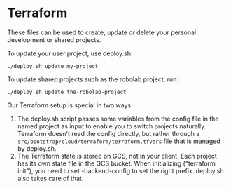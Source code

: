 # Terraform

These files can be used to create, update or delete your personal development
or shared projects.

To update your user project, use deploy.sh:

```shell
./deploy.sh update my-project
```

To update shared projects such as the robolab project, run:

```shell
./deploy.sh update the-robolab-project
```

Our Terraform setup is special in two ways:
 1. The deploy.sh script passes some variables from the config file in
    the named project as input to enable you to switch projects naturally.
    Terraform doesn't read the config directly, but rather through a
    `src/bootstrap/cloud/terraform/terraform.tfvars` file that is managed by
    deploy.sh.
 2. The Terraform state is stored on GCS, not in your client. Each project has
    its own state file in the GCS bucket. When initializing
    ("terraform init"), you need to set -backend-config to set the right prefix.
     deploy.sh also takes care of that.
